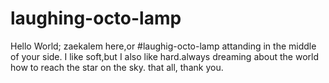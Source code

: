 # laughing-octo-lamp
Hello World;
zaekalem here,or #laughig-octo-lamp attanding in the middle of your side.
I like soft,but I also like hard.always dreaming about the world how to reach the star on the sky.
that all,
thank you.
